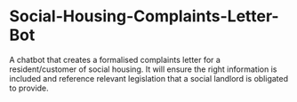 # Social-Housing-Complaints-Letter-Bot
A chatbot that creates a formalised complaints letter for a resident/customer of social housing. It will ensure the right information is included and reference relevant legislation that a social landlord is obligated to provide. 
